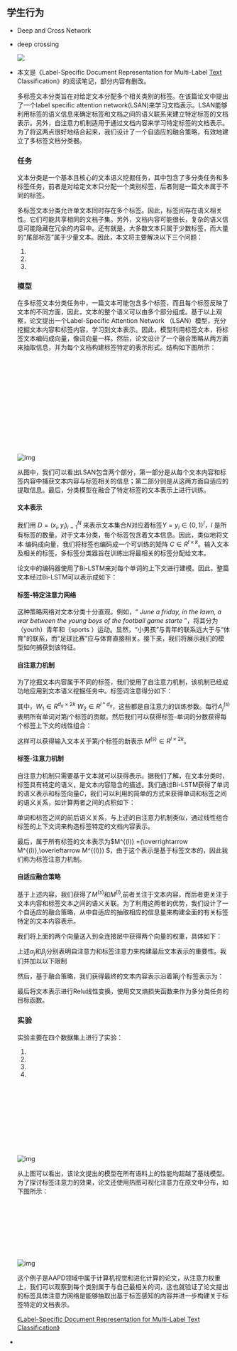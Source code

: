 ## 学生行为

- Deep and Cross Network

- deep crossing 

  ![](https://i.loli.net/2021/04/01/hiIOEktCPe9zB1u.png )

- 本文是《Label-Specific Document Representation for Multi-Label [Text](https://flashgene.com/archives/tag/text) Classification》的阅读笔记，部分内容有删改。

   

  多标签文本分类旨在对给定文本分配多个相关类别的标签。在该篇论文中提出了一个label specific attention network(LSAN)来学习文档表示。LSAN能够利用标签的语义信息来确定标签和文档之间的语义联系来建立特定标签的文档表示。另外，自注意力机制适用于通过文档内容来学习特定标签的文档表示。为了将这两点很好地结合起来，我们设计了一个自适应的融合策略，有效地建立了多标签文档分类器。

   

  ### 任务

   

  文本分类是一个基本且核心的文本语义挖掘任务，其中包含了多分类任务和多标签任务，前者是对给定文本只分配一个类别标签，后者则是一篇文本属于不同的标签。

   

  多标签文本分类允许单文本同时存在多个标签。因此，标签间存在语义相关性。它们可能共享相同的文档子集。另外，文档内容可能很长，复杂的语义信息可能隐藏在冗余的内容中。还有就是，大多数文本只属于少数标签，而大量的“尾部标签”属于少量文本。因此，本文将主要解决以下三个问题：

   

   

  1. 

   

  1. 

   

  1. 

   

   

  ### 模型

   

  在多标签文本分类任务中，一篇文本可能包含多个标签，而且每个标签反映了文本的不同方面，因此，文本的整个语义可以由多个部分组成。基于以上观察，论文提出一个Label-Specific Attention Network （LSAN）模型，充分挖掘文本内容和标签内容，学习到文本表示。因此，模型利用标签文本，将标签文本编码成向量，像词向量一样。然后，论文设计了一个融合策略从两方面来抽取信息，并为每个文档构建标签特定的表示形式。结构如下图所示：

   

  ![img](data:image/svg+xml;base64,PHN2ZyBoZWlnaHQ9JzYwMCcgd2lkdGg9JzEzMzgnIHhtbG5zPSdodHRwOi8vd3d3LnczLm9yZy8yMDAwL3N2ZycgdmVyc2lvbj0nMS4xJy8+)![img](https://flashgene.com/wp-content/uploads/2020/04/fa722f1e278bc27ead4fc193a89e11af.png)

   

  从图中，我们可以看出LSAN包含两个部分，第一部分是从每个文本内容和标签内容中捕获文本内容与标签相关的信息；第二部分则是从这两方面自适应的提取信息。最后，分类模型在融合了特定标签的文本表示上进行训练。

   

  #### 文本表示

   

  我们用 $D={(x_i,y_i)}_{i=1}^N$ 来表示文本集合$N$对应着标签$Y={ y_i \in \{0,1\}^l}$，$l$ 是所有标签的数量。对于文本分类，每个标签包含着文本信息。因此，类似地将文本 编码成向量，我们将标签也编码成一个可训练的矩阵 $C\in R^{l \times k}$。输入文本及相关的标签，多标签分类器旨在训练出将最相关的标签分配给文本。

   

  论文中的编码器使用了Bi-LSTM来对每个单词的上下文进行建模。因此，整篇文本经过Bi-LSTM可以表示成如下：

   

  #### 标签-特定注意力网络

   

  这种策略网络对文本分类十分直观。例如，“ *June a friday, in the lawn, a war between the young boys of the football game starte* ”，将其分为（youth）青年和（sports ）运动。显然，“小男孩”与青年的联系远大于与“体育”的联系，而“足球比赛”应与体育直接相关。接下来，我们将展示我们的模型如何捕获到该特征。

   

  #### 自注意力机制

   

  为了挖掘文本内容属于不同的标签，我们使用了自注意力机制，该机制已经成功地应用到文本语义挖掘任务中。标签词注意得分如下：

   

  其中，$W_1 \in R^{d_a \times 2k}$ $W_2 \in R^{l*d_a}$，这些都是自注意力的训练参数。每行$A^{(s)}_j$ 表明所有单词对第$j$个标签的贡献。然后我们可以获得标签-单词的分数获得每个标签上下文的线性组合：

   

  这样可以获得输入文本关于第$j$个标签的新表示 $M^{(s)} \in R^{l \times 2k}$。

   

  #### 标签-注意力机制

   

  自注意力机制只需要基于文本就可以获得表示。据我们了解，在文本分类时，标签具有特定的语义，是文本内容隐含的描述。我们通过Bi-LSTM获得了单词的语义表示和标签向量$C$，我们可以利用的简单的方式来获得单词和标签之间的语义关系，如计算两者之间的点积如下：

   

  单词和标签之间的前后语义关系，与上述的自注意力机制类似，通过线性组合标签的上下文词来构造标签特定的文档内容表示。

   

  最后，属于所有标签的文本表示为$M^{(l)} =(\overrightarrow M^{(l)},\overleftarrow M^{(l)}) $，由于这个表示是基于标签文本的，因此我们称为标签注意力机制。

   

  #### 自适应融合策略

   

  基于上述内容，我们获得了$M^{(s)}$和$M^{(l)}$,前者关注于文本内容，而后者更关注于文本内容和标签文本之间的语义关联。为了利用这两者的优势，我们设计了一个自适应的融合策略，从中自适应的抽取相应的信息量来构建全面的有关标签特定的文本内容表示。

   

  我们将上面的两个向量送入到全连接层中获得两个向量的权重，具体如下：

   

  上述$\alpha_j$和$\beta_j$分别表明自注意力和标签注意力来构建最后文本表示的重要性。我们并加以以下限制

   

  然后，基于融合策略，我们获得最终的文本内容表示沿着第$j$个标签表示为：

   

  最后将文本表示进行Relu线性变换，使用交叉熵损失函数来作为多分类任务的目标函数。

   

  ### 实验

   

  实验主要在四个数据集上进行了实验：

   

   

  1. 

   

  1. 

   

  1. 

   

  1. 

   

   

  ![img](data:image/svg+xml;base64,PHN2ZyBoZWlnaHQ9JzUwNicgd2lkdGg9JzE1MjYnIHhtbG5zPSdodHRwOi8vd3d3LnczLm9yZy8yMDAwL3N2ZycgdmVyc2lvbj0nMS4xJy8+)![img](https://flashgene.com/wp-content/uploads/2020/04/873632643edb88331f2b2a9c9bfece4e.png)

   

  从上图可以看出，该论文提出的模型在所有语料上的性能均超越了基线模型。为了探讨标签注意力的效果，论文还使用热图可视化注意力在原文中分布，如下图所示：

   

  ![img](data:image/svg+xml;base64,PHN2ZyBoZWlnaHQ9JzQxNCcgd2lkdGg9JzE1MjYnIHhtbG5zPSdodHRwOi8vd3d3LnczLm9yZy8yMDAwL3N2ZycgdmVyc2lvbj0nMS4xJy8+)![img](https://flashgene.com/wp-content/uploads/2020/04/ed3095cfee70bf9fc2003ea02e763909.png)

   

  这个例子是AAPD领域中属于计算机视觉和进化计算的论文，从注意力权重上，我们可以观察到每个类别属于与自己最相关的词，这也就验证了论文提出的标签具体注意力网络是能够抽取出基于标签感知的内容并进一步构建关于标签特定的文档表示。

   

  [《Label-Specific Document Representation for Multi-Label Text Classification》](https://www.aclweb.org/anthology/D19-1044.pdf)

- 

